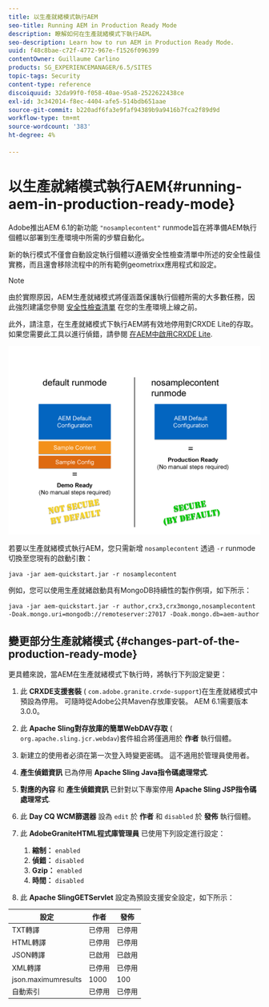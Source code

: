 ```yaml
---
title: 以生產就緒模式執行AEM
seo-title: Running AEM in Production Ready Mode
description: 瞭解如何在生產就緒模式下執行AEM。
seo-description: Learn how to run AEM in Production Ready Mode.
uuid: f48c8bae-c72f-4772-967e-f1526f096399
contentOwner: Guillaume Carlino
products: SG_EXPERIENCEMANAGER/6.5/SITES
topic-tags: Security
content-type: reference
discoiquuid: 32da99f0-f058-40ae-95a8-2522622438ce
exl-id: 3c342014-f8ec-4404-afe5-514bdb651aae
source-git-commit: b220adf6fa3e9faf94389b9a9416b7fca2f89d9d
workflow-type: tm+mt
source-wordcount: '383'
ht-degree: 4%

---
```


# 以生產就緒模式執行AEM{#running-aem-in-production-ready-mode}

Adobe推出AEM 6.1的新功能 `"nosamplecontent"` runmode旨在將準備AEM執行個體以部署到生產環境中所需的步驟自動化。

新的執行模式不僅會自動設定執行個體以遵循安全性檢查清單中所述的安全性最佳實務，而且還會移除流程中的所有範例geometrixx應用程式和設定。

>[!NOTE]
>
>由於實際原因，AEM生產就緒模式將僅涵蓋保護執行個體所需的大多數任務，因此強烈建議您參閱 [安全性檢查清單](/help/sites-administering/security-checklist.md) 在您的生產環境上線之前。
>
>此外，請注意，在生產就緒模式下執行AEM將有效地停用對CRXDE Lite的存取。 如果您需要此工具以進行偵錯，請參閱 [在AEM中啟用CRXDE Lite](/help/sites-administering/enabling-crxde-lite.md).

![chlimage_1-83](assets/chlimage_1-83a.png)

若要以生產就緒模式執行AEM，您只需新增 `nosamplecontent` 透過 `-r` runmode切換至您現有的啟動引數：

```shell
java -jar aem-quickstart.jar -r nosamplecontent
```

例如，您可以使用生產就緒啟動具有MongoDB持續性的製作例項，如下所示：

```shell
java -jar aem-quickstart.jar -r author,crx3,crx3mongo,nosamplecontent -Doak.mongo.uri=mongodb://remoteserver:27017 -Doak.mongo.db=aem-author
```

## 變更部分生產就緒模式 {#changes-part-of-the-production-ready-mode}

更具體來說，當AEM在生產就緒模式下執行時，將執行下列設定變更：

1. 此 **CRXDE支援套裝** ( `com.adobe.granite.crxde-support`)在生產就緒模式中預設為停用。 可隨時從Adobe公共Maven存放庫安裝。 AEM 6.1需要版本3.0.0。

1. 此 **Apache Sling對存放庫的簡單WebDAV存取** ( `org.apache.sling.jcr.webdav`)套件組合將僅適用於 **作者** 執行個體。

1. 新建立的使用者必須在第一次登入時變更密碼。 這不適用於管理員使用者。
1. **產生偵錯資訊** 已為停用 **Apache Sling Java指令碼處理常式**.

1. **對應的內容** 和 **產生偵錯資訊** 已針對以下專案停用 **Apache Sling JSP指令碼處理常式**.

1. 此 **Day CQ WCM篩選器** 設為 `edit` 於 **作者** 和 `disabled` 於 **發佈** 執行個體。

1. 此 **AdobeGraniteHTML程式庫管理員** 已使用下列設定進行設定：

   1. **縮制：** `enabled`
   1. **偵錯：** `disabled`
   1. **Gzip：** `enabled`
   1. **時間：** `disabled`

1. 此 **Apache SlingGETServlet** 設定為預設支援安全設定，如下所示：

| **設定** | **作者** | **發佈** |
|---|---|---|
| TXT轉譯 | 已停用 | 已停用 |
| HTML轉譯 | 已停用 | 已停用 |
| JSON轉譯 | 已啟用 | 已啟用 |
| XML轉譯 | 已停用 | 已停用 |
| json.maximumresults | 1000 | 100 |
| 自動索引 | 已停用 | 已停用 |
